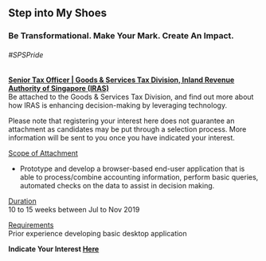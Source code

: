 <!-- ---
title: 'Learning Festival 1-19 July 2019'
permalink: /events/learning-journeys/event-details/IRAS2
breadcrumb: 'Step into My Steps'

--- -->


## Step into My Shoes 
### Be Transformational. Make Your Mark. Create An Impact. 

###### _#SPSPride_

<u><b>Senior Tax Officer | Goods & Services Tax Division, Inland Revenue Authority of Singapore (IRAS)</b></u><br>
Be attached to the Goods & Services Tax Division, and find out more about how IRAS is enhancing decision-making by leveraging technology.

Please note that registering your interest here does not guarantee an attachment as candidates may be put through a selection process. More information will be sent to you once you have indicated your interest. 

<u>Scope of Attachment</u><br>
 * Prototype and develop a browser-based end-user application that is able to process/combine accounting information, perform basic queries, automated checks on the data to assist in decision making.

<u>Duration</u><br>
10 to 15 weeks between Jul to Nov 2019

<u>Requirements</u><br>
Prior experience developing basic desktop application

**Indicate Your Interest [Here](https://www.eventbrite.sg/e/step-into-my-shoes-iras-short-term-attachment-opportunity-with-the-goods-services-tax-division-gstd-registration-62030995377)**
